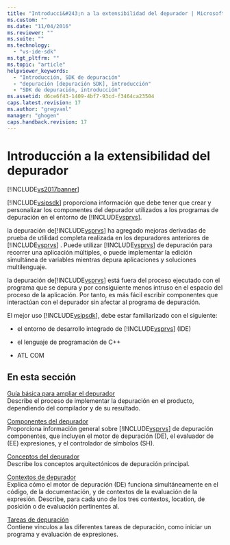 ```yaml
---
title: "Introducci&#243;n a la extensibilidad del depurador | Microsoft Docs"
ms.custom: ""
ms.date: "11/04/2016"
ms.reviewer: ""
ms.suite: ""
ms.technology: 
  - "vs-ide-sdk"
ms.tgt_pltfrm: ""
ms.topic: "article"
helpviewer_keywords: 
  - "Introducción, SDK de depuración"
  - "depuración [depuración SDK], introducción"
  - "SDK de depuración, introducción"
ms.assetid: d6ce6f43-1409-4bf7-93cd-f3464ca23504
caps.latest.revision: 17
ms.author: "gregvanl"
manager: "ghogen"
caps.handback.revision: 17
---
```

# Introducci&#243;n a la extensibilidad del depurador
[!INCLUDE[vs2017banner](../../code-quality/includes/vs2017banner.md)]

[!INCLUDE[vsipsdk](../../extensibility/includes/vsipsdk_md.md)] proporciona información que debe tener que crear y personalizar los componentes del depurador utilizados a los programas de depuración en el entorno de [!INCLUDE[vsprvs](../../code-quality/includes/vsprvs_md.md)].  
  
 la depuración de[!INCLUDE[vsprvs](../../code-quality/includes/vsprvs_md.md)] ha agregado mejoras derivadas de prueba de utilidad completa realizada en los depuradores anteriores de [!INCLUDE[vsprvs](../../code-quality/includes/vsprvs_md.md)] .  Puede utilizar [!INCLUDE[vsprvs](../../code-quality/includes/vsprvs_md.md)] de depuración para recorrer una aplicación múltiples, o puede implementar la edición simultánea de variables mientras depura aplicaciones y soluciones multilenguaje.  
  
 la depuración de[!INCLUDE[vsprvs](../../code-quality/includes/vsprvs_md.md)] está fuera del proceso ejecutado con el programa que se depura y por consiguiente menos intruso en el espacio del proceso de la aplicación.  Por tanto, es más fácil escribir componentes que interactúan con el depurador sin afectar al programa de depuración.  
  
 El mejor uso [!INCLUDE[vsipsdk](../../extensibility/includes/vsipsdk_md.md)], debe estar familiarizado con el siguiente:  
  
-   el entorno de desarrollo integrado de [!INCLUDE[vsprvs](../../code-quality/includes/vsprvs_md.md)] \(IDE\)  
  
-   el lenguaje de programación de C\+\+  
  
-   ATL COM  
  
## En esta sección  
 [Guía básica para ampliar el depurador](../../extensibility/debugger/roadmap-for-extending-the-debugger.md)  
 Describe el proceso de implementar la depuración en el producto, dependiendo del compilador y de su resultado.  
  
 [Componentes del depurador](../../extensibility/debugger/debugger-components.md)  
 Proporciona información general sobre [!INCLUDE[vsprvs](../../code-quality/includes/vsprvs_md.md)] de depuración componentes, que incluyen el motor de depuración \(DE\), el evaluador de \(EE\) expresiones, y el controlador de símbolos \(SH\).  
  
 [Conceptos del depurador](../../extensibility/debugger/debugger-concepts.md)  
 Describe los conceptos arquitectónicos de depuración principal.  
  
 [Contextos de depurador](../../extensibility/debugger/debugger-contexts.md)  
 Explica cómo el motor de depuración \(DE\) funciona simultáneamente en el código, de la documentación, y de contextos de la evaluación de la expresión.  Describe, para cada uno de los tres contextos, location, de posición o de evaluación pertinentes al.  
  
 [Tareas de depuración](../../extensibility/debugger/debugging-tasks.md)  
 Contiene vínculos a las diferentes tareas de depuración, como iniciar un programa y evaluación de expresiones.